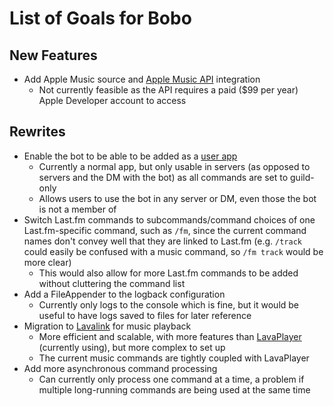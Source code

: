 # List of Goals for Bobo
## New Features
* Add Apple Music source and [Apple Music API](https://developer.apple.com/documentation/applemusicapi/) integration
  * Not currently feasible as the API requires a paid ($99 per year) Apple Developer account to access
## Rewrites
* Enable the bot to be able to be added as a [user app](https://discord.com/developers/docs/tutorials/developing-a-user-installable-app)
  * Currently a normal app, but only usable in servers (as opposed to servers and the DM with the bot) as all commands are set to guild-only
  * Allows users to use the bot in any server or DM, even those the bot is not a member of
* Switch Last.fm commands to subcommands/command choices of one Last.fm-specific command, such as `/fm`, since the current command names don't convey well that they are linked to Last.fm (e.g. `/track` could easily be confused with a music command, so `/fm track` would be more clear)
  * This would also allow for more Last.fm commands to be added without cluttering the command list
* Add a FileAppender to the logback configuration
  * Currently only logs to the console which is fine, but it would be useful to have logs saved to files for later reference
* Migration to [Lavalink](https://lavalink.dev/index.html) for music playback
  * More efficient and scalable, with more features than [LavaPlayer](https://github.com/lavalink-devs/lavaplayer) (currently using), but more complex to set up
  * The current music commands are tightly coupled with LavaPlayer
* Add more asynchronous command processing
  * Can currently only process one command at a time, a problem if multiple long-running commands are being used at the same time